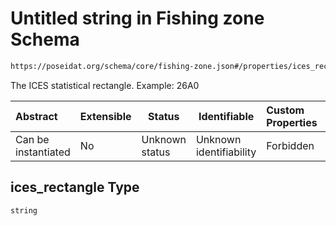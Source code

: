 # Untitled string in Fishing zone Schema

```txt
https://poseidat.org/schema/core/fishing-zone.json#/properties/ices_rectangle
```

The ICES statistical rectangle. Example: 26A0


| Abstract            | Extensible | Status         | Identifiable            | Custom Properties | Additional Properties | Access Restrictions | Defined In                                                                   |
| :------------------ | ---------- | -------------- | ----------------------- | :---------------- | --------------------- | ------------------- | ---------------------------------------------------------------------------- |
| Can be instantiated | No         | Unknown status | Unknown identifiability | Forbidden         | Allowed               | none                | [fishing-zone.json\*](schemas/core/fishing-zone.json "open original schema") |

## ices_rectangle Type

`string`
